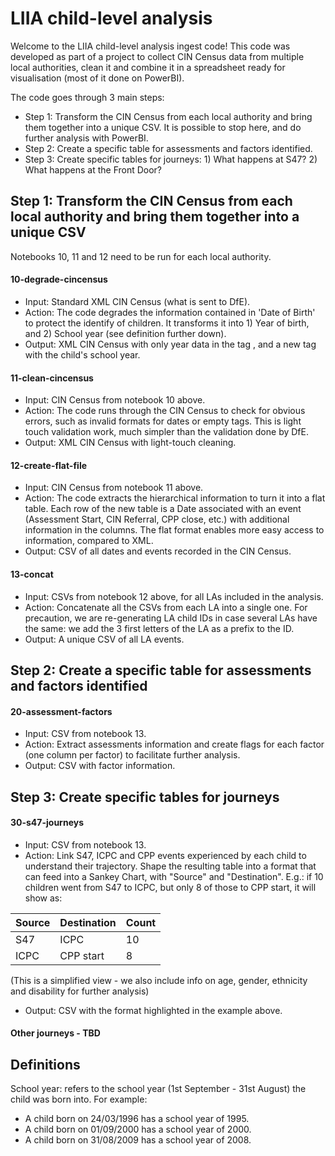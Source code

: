 # LIIA child-level analysis

Welcome to the LIIA child-level analysis ingest code! This code was developed as part of a project to collect CIN Census data from multiple local authorities, clean it and combine it in a spreadsheet ready for visualisation (most of it done on PowerBI).

The code goes through 3 main steps:
- Step 1: Transform the CIN Census from each local authority and bring them together into a unique CSV. It is possible to stop here, and do further analysis with PowerBI.
- Step 2: Create a specific table for assessments and factors identified.
- Step 3: Create specific tables for journeys: 1) What happens at S47? 2) What happens at the Front Door?

## Step 1: Transform the CIN Census from each local authority and bring them together into a unique CSV

Notebooks 10, 11 and 12 need to be run for each local authority.

#### 10-degrade-cincensus
- Input: Standard XML CIN Census (what is sent to DfE).
- Action: The code degrades the information contained in 'Date of Birth' to protect the identify of children. It transforms it into 1) Year of birth, and 2) School year (see definition further down).
- Output: XML CIN Census with only year data in the tag <PersonBirthDate>, and a new tag <PersonSchoolYear> with the child's school year.

#### 11-clean-cincensus
- Input: CIN Census from notebook 10 above.
- Action: The code runs through the CIN Census to check for obvious errors, such as invalid formats for dates or empty tags. This is light touch validation work, much simpler than the validation done by DfE.
- Output: XML CIN Census with light-touch cleaning.

#### 12-create-flat-file
- Input: CIN Census from notebook 11 above.
- Action: The code extracts the hierarchical information to turn it into a flat table. Each row of the new table is a Date associated with an event (Assessment Start, CIN Referral, CPP close, etc.) with additional information in the columns. The flat format enables more easy access to information, compared to XML.
- Output: CSV of all dates and events recorded in the CIN Census.

#### 13-concat
- Input: CSVs from notebook 12 above, for all LAs included in the analysis.
- Action: Concatenate all the CSVs from each LA into a single one. For precaution, we are re-generating LA child IDs in case several LAs have the same: we add the 3 first letters of the LA as a prefix to the ID.
- Output: A unique CSV of all LA events.

## Step 2: Create a specific table for assessments and factors identified

#### 20-assessment-factors
- Input: CSV from notebook 13.
- Action: Extract assessments information and create flags for each factor (one column per factor) to facilitate further analysis.
- Output: CSV with factor information.

## Step 3: Create specific tables for journeys

#### 30-s47-journeys
- Input: CSV from notebook 13.
- Action: Link S47, ICPC and CPP events experienced by each child to understand their trajectory. Shape the resulting table into a format that can feed into a Sankey Chart, with "Source" and "Destination". E.g.: if 10 children went from S47 to ICPC, but only 8 of those to CPP start, it will show as:

| Source      | Destination | Count       |
| ----------- | ----------- | ----------- |
| S47         | ICPC        | 10          |
| ICPC        | CPP start   | 8           | 
(This is a simplified view - we also include info on age, gender, ethnicity and disability for further analysis)
- Output: CSV with the format highlighted in the example above.

#### Other journeys - TBD


## Definitions
School year: refers to the school year (1st September - 31st August) the child was born into. For example:
- A child born on 24/03/1996 has a school year of 1995.
- A child born on 01/09/2000 has a school year of 2000.
- A child born on 31/08/2009 has a school year of 2008.
